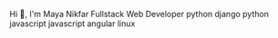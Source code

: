 Hi 👋, I'm Maya Nikfar
Fullstack Web Developer 
python django python javascript javascript angular linux
